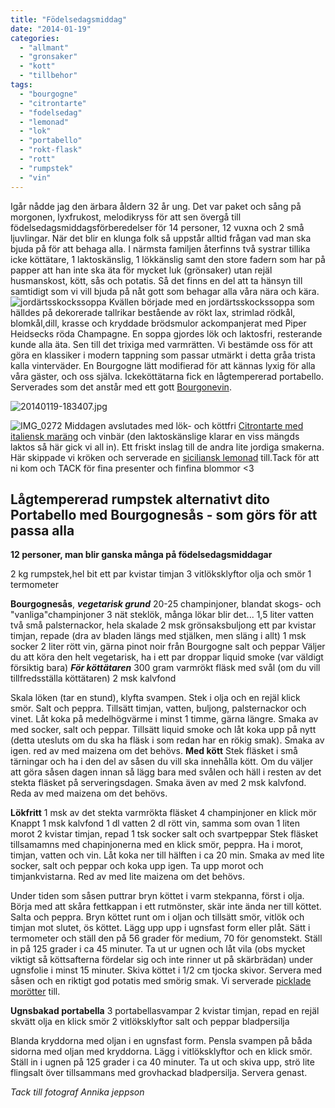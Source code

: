 ```yaml
---
title: "Födelsedagsmiddag"
date: "2014-01-19"
categories: 
  - "allmant"
  - "gronsaker"
  - "kott"
  - "tillbehor"
tags: 
  - "bourgogne"
  - "citrontarte"
  - "fodelsedag"
  - "lemonad"
  - "lok"
  - "portabello"
  - "rokt-flask"
  - "rott"
  - "rumpstek"
  - "vin"
---
```


Igår nådde jag den ärbara åldern 32 år ung. Det var paket och sång på morgonen, lyxfrukost, melodikryss för att sen övergå till födelsedagsmiddagsförberedelser för 14 personer, 12 vuxna och 2 små ljuvlingar. När det blir en klunga folk så uppstår alltid frågan vad man ska bjuda på för att behaga alla. I närmsta familjen återfinns två systrar tillika icke köttätare, 1 laktoskänslig, 1 lökkänslig samt den store fadern som har på papper att han inte ska äta för mycket luk (grönsaker) utan rejäl husmanskost, kött, sås och potatis. Så det finns en del att ta hänsyn till samtidigt som vi vill bjuda på nåt gott som behagar alla våra nära och kära. 
![jordärtsskockssoppa](/static/img/IMG_0203-682x1024.jpg)
Kvällen började med en jordärtsskockssoppa som hälldes på dekorerade tallrikar bestående av rökt lax, strimlad rödkål, blomkål,dill, krasse och kryddade brödsmulor ackompanjerat med Piper Heidsecks röda Champagne. En soppa gjordes lök och laktosfri, resterande kunde alla äta. Sen till det trixiga med varmrätten. Vi bestämde oss för att göra en klassiker i modern tappning som passar utmärkt i detta gråa trista kalla vinterväder. En Bourgogne lätt modifierad för att kännas lyxig för alla våra gäster, och oss själva. Ickeköttätarna fick en lågtempererad portabello. Serverades som det anstår med ett gott [Bourgonevin](http://systembolaget.se/Sok-dryck/Dryck/?searchquery=pinot+noir+bourgogne&sortfield=Default&sortdirection=Ascending&hitsoffset=0&page=1&searchview=All&groupfiltersheader=Default&artikelId=3037&varuNr=5421&filters=searchquery%2c).  
  
![20140119-183407.jpg](/static/img/20140119-183407.jpg)

![IMG_0272](/static/img/IMG_0272-1024x682.jpg) Middagen avslutades med lök- och köttfri [Citrontarte med italiensk maräng](http://import.local/2014/01/20/ett-frascht-avslut/) och vinbär (den laktoskänslige klarar en viss mängds laktos så här gick vi all in). Ett friskt inslag till de andra lite jordiga smakerna. Här skippade vi kröken och serverade en [siciliansk lemonad](http://www.lorina.com/jp/fla/home_us.html) till.Tack för att ni kom och TACK för fina presenter och finfina blommor <3

## **Lågtempererad rumpstek alternativt dito Portabello med Bourgognesås - som görs för att passa alla**

**12 personer, man blir ganska många på födelsedagsmiddagar**

2 kg rumpstek,hel bit ett par kvistar timjan 3 vitlöksklyftor olja och smör 1 termometer

**Bourgognesås**, **_vegetarisk grund_** 20-25 champinjoner, blandat skogs- och "vanliga"champinjoner 3 nät steklök, många lökar blir det... 1,5 liter vatten två små palsternackor, hela skalade 2 msk grönsaksbuljong ett par kvistar timjan, repade (dra av bladen längs med stjälken, men släng i allt) 1 msk socker 2 liter rött vin, gärna pinot noir från Bourgogne salt och peppar Väljer du att köra den helt vegetarisk, ha i ett par droppar liquid smoke (var väldigt försiktig bara) _**För köttätaren**_ 300 gram varmrökt fläsk med svål (om du vill tillfredsställa köttätaren) 2 msk kalvfond

Skala löken (tar en stund), klyfta svampen. Stek i olja och en rejäl klick smör. Salt och peppra. Tillsätt timjan, vatten, buljong, palsternackor och vinet. Låt koka på medelhögvärme i minst 1 timme, gärna längre. Smaka av med socker, salt och peppar. Tillsätt liquid smoke och låt koka upp på nytt (detta utesluts om du ska ha fläsk i som redan har en rökig smak). Smaka av igen. red av med maizena om det behövs. **Med kött** Stek fläsket i små tärningar och ha i den del av såsen du vill ska innehålla kött. Om du väljer att göra såsen dagen innan så lägg bara med svålen och häll i resten av det stekta fläsket på serveringsdagen. Smaka även av med 2 msk kalvfond. Reda av med maizena om det behövs.

**Lökfritt** 1 msk av det stekta varmrökta fläsket 4 champinjoner en klick mör Knappt 1 msk kalvfond 1 dl vatten 2 dl rött vin, samma som ovan 1 liten morot 2 kvistar timjan, repad 1 tsk socker salt och svartpeppar Stek fläsket tillsamamns med chapinjonerna med en klick smör, peppra. Ha i morot, timjan, vatten och vin. Låt koka ner till hälften i ca 20 min. Smaka av med lite socker, salt och peppar och koka upp igen. Ta upp morot och timjankvistarna. Red av med lite maizena om det behövs.

Under tiden som såsen puttrar bryn köttet i varm stekpanna, först i olja. Börja med att skåra fettkappan i ett rutmönster, skär inte ända ner till köttet. Salta och peppra. Bryn köttet runt om i oljan och tillsätt smör, vitlök och timjan mot slutet, ös köttet. Lägg upp upp i ugnsfast form eller plåt. Sätt i termometer och ställ den på 56 grader för medium, 70 för genomstekt. Ställ in på 125 grader i ca 45 minuter. Ta ut ur ugnen och låt vila (obs mycket viktigt så köttsafterna fördelar sig och inte rinner ut på skärbrädan) under ugnsfolie i minst 15 minuter. Skiva köttet i 1/2 cm tjocka skivor. Servera med såsen och en riktigt god potatis med smörig smak. Vi serverade [picklade morötter](http://import.local/2013/10/15/picklade-gulerotter/ "Picklade morötter") till.

**Ugnsbakad portabella** 3 portabellasvampar 2 kvistar timjan, repad en rejäl skvätt olja en klick smör 2 vitlöksklyftor salt och peppar bladpersilja

Blanda kryddorna med oljan i en ugnsfast form. Pensla svampen på båda sidorna med oljan med kryddorna. Lägg i vitlöksklyftor och en klick smör. Ställ in i ugnen på 125 grader i ca 40 minuter. Ta ut och skiva upp, strö lite flingsalt över tillsammans med grovhackad bladpersilja. Servera genast.

_Tack till fotograf Annika jeppson_
